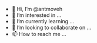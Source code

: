 - 👋 Hi, I’m @antmoveh
- 👀 I’m interested in ...
- 🌱 I’m currently learning ...
- 💞️ I’m looking to collaborate on ...
- 📫 How to reach me ...

<!---
antmoveh/antmoveh is a ✨ special ✨ repository because its `README.md` (this file) appears on your GitHub profile.
You can click the Preview link to take a look at your changes.
--->
